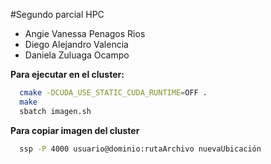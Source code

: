 #Segundo parcial HPC

- Angie Vanessa Penagos Rios
- Diego Alejandro Valencia
- Daniela Zuluaga Ocampo 

**Para ejecutar en el cluster:**
```bash
  cmake -DCUDA_USE_STATIC_CUDA_RUNTIME=OFF .
  make
  sbatch imagen.sh
```

**Para copiar imagen del cluster**
```bash
  ssp -P 4000 usuario@dominio:rutaArchivo nuevaUbicación 
```

